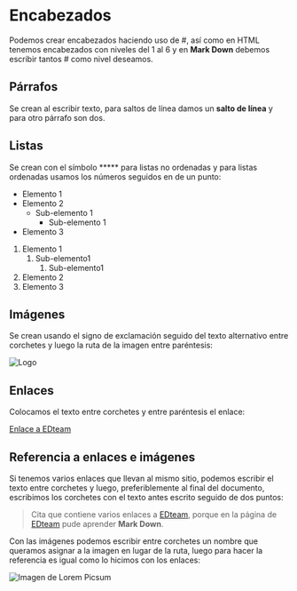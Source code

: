 # Encabezados



Podemos crear encabezados haciendo uso de #, así como en HTML tenemos encabezados con niveles del 1 al 6 y en **Mark Down** debemos escribir tantos # como nivel deseamos.



## Párrafos



Se crean al escribir texto, para saltos de línea damos un **salto de línea** y para otro párrafo son dos.



## Listas



Se crean con el símbolo ***** para listas no ordenadas y para listas ordenadas usamos los números seguidos en de un punto:



- Elemento 1
- Elemento 2
  - Sub-elemento 1
    - Sub-elemento 1
- Elemento 3



1. Elemento 1
   1. Sub-elemento1
      1. Sub-elemento1
2. Elemento 2
3. Elemento 3





## Imágenes 



Se crean usando el signo de exclamación seguido del texto alternativo entre corchetes y luego la ruta de la imagen entre paréntesis:



![Logo](https://picsum.photos/200/)



## Enlaces



Colocamos el texto entre corchetes y entre paréntesis el enlace:



[Enlace a EDteam](https://ed.team)



## Referencia a enlaces e imágenes



Si tenemos varios enlaces que llevan al mismo sitio, podemos escribir el texto entre corchetes y luego, preferiblemente al final del documento, escribimos los corchetes con el texto antes escrito seguido de dos puntos:



> Cita que contiene varios enlaces a [EDteam], porque en la página de [EDteam] pude aprender **Mark Down**.



[EDteam]: https://ed.team



Con las imágenes podemos escribir entre corchetes un nombre que queramos asignar a la imagen en lugar de la ruta, luego para hacer la referencia es igual como lo hicimos con los enlaces:



![Imagen de Lorem Picsum][lorem_picsum]



[lorem_picsum]: https://picsum.photos/150/



